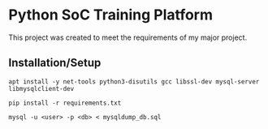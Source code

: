 # Python SoC Training Platform
This project was created to meet the requirements of my major project.

## Installation/Setup
```console
apt install -y net-tools python3-disutils gcc libssl-dev mysql-server libmysqlclient-dev

pip install -r requirements.txt

mysql -u <user> -p <db> < mysqldump_db.sql
```
